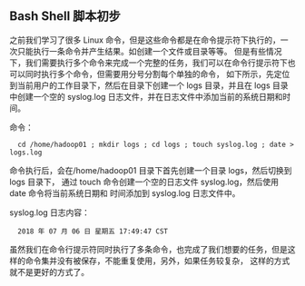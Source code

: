 ## Bash Shell 脚本初步
之前我们学习了很多 Linux 命令，但是这些命令都是在命令提示符下执行的，一次只能执行一条命令并产生结果。如创建一个文件或目录等等。
但是有些情况下，我们需要执行多个命令来完成一个完整的任务，我们可以在命令行提示符下也可以同时执行多个命令，但需要用分号分割每个单独的命令，
如下所示，先定位到当前用户的工作目录下，然后在目录下创建一个 logs 目录，并且在 logs 目录中创建一个空的 syslog.log 日志文件，并在日志文件中添加当前的系统日期和时间。

命令：

      cd /home/hadoop01 ; mkdir logs ; cd logs ; touch syslog.log ; date > logs.log

命令执行后，会在/home/hadoop01 目录下首先创建一个目录 logs，然后切换到 logs 目录下，
通过 touch 命令创建一个空的日志文件 syslog.log，然后使用 date 命令将当前系统日期和
时间添加到 syslog.log 日志文件中。

syslog.log 日志内容：

      2018 年 07 月 06 日 星期五 17:49:47 CST

虽然我们在命令行提示符同时执行了多条命令，也完成了我们想要的任务，但是这样的命令集并没有被保存，不能重复使用，另外，如果任务较复杂，
这样的方式就不是更好的方式了。
